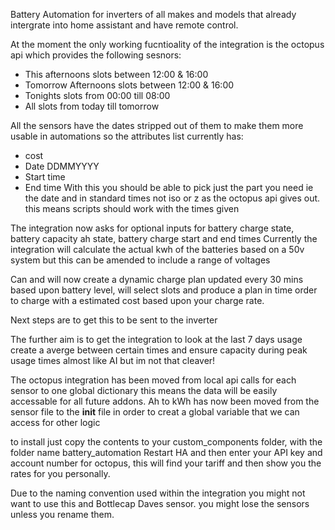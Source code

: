 Battery Automation for inverters of all makes and models that already intergrate into home assistant and have remote control. 

At the moment the only working fucntioality of the integration is the octopus api which provides the following sesnors:
- This afternoons slots between 12:00 & 16:00
- Tomorrow Afternoons slots between 12:00 & 16:00
- Tonights slots from 00:00 till 08:00
- All slots from today till tomorrow

All the sensors have the dates stripped out of them to make them more usable in automations so the attributes list currently has: 
- cost
- Date DDMMYYYY
- Start time
- End time
With this you should be able to pick just the part you need ie the date and in standard times not iso or z as the octopus api gives out. this means scripts should work with the times given

The integration now asks for optional inputs for battery charge state, battery capacity ah state, battery charge start and end times
Currently the integration will calculate the actual kwh of the batteries based on a 50v system but this can be amended to include a range of voltages 

Can and will now create a dynamic charge plan updated every 30 mins based upon battery level, will select slots and produce a plan in time order to charge with a estimated cost based upon your charge rate. 

Next steps are to get this to be sent to the inverter

The further aim is to get the integration to look at the last 7 days usage create a averge between certain times and ensure capacity during peak usage times almost like AI but im not that cleaver! 

The octopus integration has been moved from local api calls for each sensor to one global dictionary this means the data will be easily accessable for all future addons. 
Ah to kWh has now been moved from the sensor file to the __init__ file in order to creat a global variable that we can access for other logic

to install just copy the contents to your custom_components folder, with the folder name battery_automation
Restart HA and then enter your API key and account number for octopus, this will find your tariff and then show you the rates for you personally. 

Due to the naming convention used within the integration you might not want to use this and Bottlecap Daves sensor. you might lose the sensors unless you rename them. 

